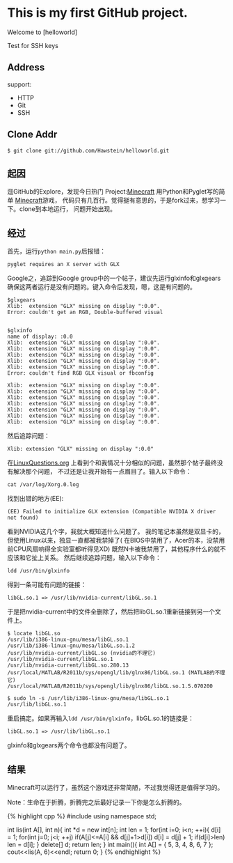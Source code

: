# This is my first GitHub project.

Welcome to [helloworld]

Test for SSH keys

## Address

support:

* HTTP
* Git
* SSH

## Clone Addr

    $ git clone git://github.com/Hawstein/helloworld.git

## 起因

逛GitHub的Explore，发现今日热门
Project:[Minecraft](https://github.com/fogleman/Minecraft)
用Python和Pyglet写的简单
[Minecraft](http://en.wikipedia.org/wiki/Minecraft)游戏，
代码只有几百行。觉得挺有意思的，于是fork过来，想学习一下。clone到本地运行，
问题开始出现。

## 经过

首先，运行`python main.py`后报错：

	pyglet requires an X server with GLX
	
Google之，追踪到Google group中的一个帖子，建议先运行glxinfo和glxgears
确保这两者运行是没有问题的。键入命令后发现，嗯，这是有问题的。

	$glxgears
	Xlib:  extension "GLX" missing on display ":0.0".
	Error: couldn't get an RGB, Double-buffered visual


	$glxinfo
	name of display: :0.0
	Xlib:  extension "GLX" missing on display ":0.0".
	Xlib:  extension "GLX" missing on display ":0.0".
	Xlib:  extension "GLX" missing on display ":0.0".
	Xlib:  extension "GLX" missing on display ":0.0".
	Xlib:  extension "GLX" missing on display ":0.0".
	Error: couldn't find RGB GLX visual or fbconfig

	Xlib:  extension "GLX" missing on display ":0.0".
	Xlib:  extension "GLX" missing on display ":0.0".
	Xlib:  extension "GLX" missing on display ":0.0".
	Xlib:  extension "GLX" missing on display ":0.0".
	Xlib:  extension "GLX" missing on display ":0.0".
	Xlib:  extension "GLX" missing on display ":0.0".
	Xlib:  extension "GLX" missing on display ":0.0".

然后追踪问题：

	Xlib: extension "GLX" missing on display ":0.0"
	
在[LinuxQuestions.org](http://www.linuxquestions.org/)
上看到个和我情况十分相似的问题，虽然那个帖子最终没有解决那个问题，
不过还是让我开始有一点眉目了。输入以下命令：

	cat /var/log/Xorg.0.log
	
找到出错的地方(EE):

	(EE) Failed to initialize GLX extension (Compatible NVIDIA X driver not found)

看到NVIDIA这几个字，我就大概知道什么问题了。
我的笔记本虽然是双显卡的，但使用Linux以来，独显一直都被我禁掉了(
在BIOS中禁用了，Acer的本，没禁用前CPU风扇响得全实验室都听得见XD)
既然N卡被我禁用了，其他程序什么的就不应该和它扯上关系。
然后继续追踪问题，输入以下命令：

	ldd /usr/bin/glxinfo
	
得到一条可能有问题的链接：

	libGL.so.1 => /usr/lib/nvidia-current/libGL.so.1
	
于是把nvidia-current中的文件全删除了，然后把libGL.so.1重新链接到另一个文件上。

	$ locate libGL.so
	/usr/lib/i386-linux-gnu/mesa/libGL.so.1
	/usr/lib/i386-linux-gnu/mesa/libGL.so.1.2
	/usr/lib/nvidia-current/libGL.so (nvidia的不理它)
	/usr/lib/nvidia-current/libGL.so.1
	/usr/lib/nvidia-current/libGL.so.280.13
	/usr/local/MATLAB/R2011b/sys/opengl/lib/glnx86/libGL.so.1 (MATLAB的不理它)
	/usr/local/MATLAB/R2011b/sys/opengl/lib/glnx86/libGL.so.1.5.070200

	$ sudo ln -s /usr/lib/i386-linux-gnu/mesa/libGL.so.1 /usr/lib/libGL.so.1

重启搞定。如果再输入`ldd /usr/bin/glxinfo`，libGL.so.1的链接是：

	libGL.so.1 => /usr/lib/libGL.so.1
	
glxinfo和glxgears两个命令也都没有问题了。

## 结果

Minecraft可以运行了，虽然这个游戏还非常简陋，不过我觉得还是值得学习的。

Note：生命在于折腾，折腾完之后最好记录一下你是怎么折腾的。

{% highlight cpp %}
#include <iostream>
using namespace std;

int lis(int A[], int n){
    int *d = new int[n];
    int len = 1;
    for(int i=0; i<n; ++i){
        d[i] = 1;
        for(int j=0; j<i; ++j)
            if(A[j]<=A[i] && d[j]+1>d[i])
                d[i] = d[j] + 1;
        if(d[i]>len) len = d[i];
    }
    delete[] d;
    return len;
}
int main(){
    int A[] = {
        5, 3, 4, 8, 6, 7
    };
    cout<<lis(A, 6)<<endl;
    return 0;
}
{% endhighlight %}
